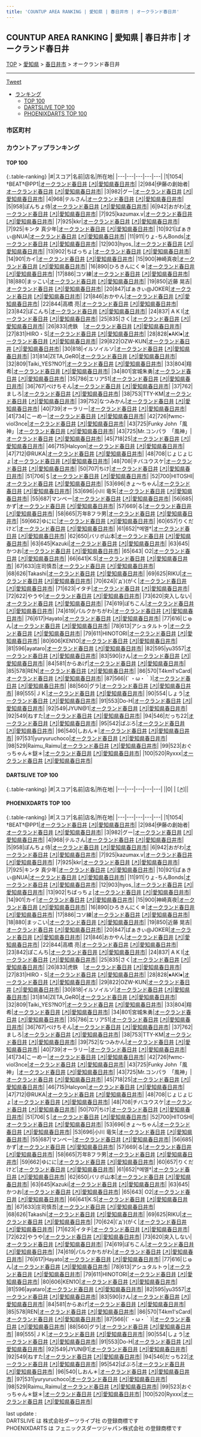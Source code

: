 ```yaml
---
title: 'COUNTUP AREA RANKING | 愛知県 | 春日井市 | オークランド春日井'
---
```

## COUNTUP AREA RANKING | 愛知県 | 春日井市 | オークランド春日井

[TOP](/darts/rank/) > [愛知県](/darts/rank/愛知県/) > [春日井市](/darts/rank/愛知県/春日井市/) > オークランド春日井

___

<a href="https://twitter.com/share?ref_src=twsrc%5Etfw" data-text="COUNTUP AREA RANKING | 愛知県春日井市オークランド春日井" class="twitter-share-button" data-hashtags="DARTSLIVE,PHOENIXDARTS,darts,ダーツ" data-show-count="false">Tweet</a>

* [ランキング](#カウントアップランキング)
    * [TOP 100](#top-100)
    * [DARTSLIVE TOP 100](#dartslive-top-100)
    * [PHOENIXDARTS TOP 100](#phoenixdarts-top-100)

### 市区町村

<ul>

</ul>

### カウントアップランキング

#### TOP 100



{:.table-ranking}
|#|スコア|名前|店名|所在地|
|---|---|---|---|---|
|1|1054|<span class="rank-name-pd">†BEAT†@PP1</span>|<a href="/darts/rank/shops/10073.html">オークランド春日井</a> <a href="https://vs.phoenixdarts.com/jp/shop/shopDetailInfo/s_10073?s_seq=10073">[↗]</a>|<a href="/darts/rank/愛知県/春日井市">愛知県春日井市</a>|
|2|984|<span class="rank-name-pd">伊藤の創始者</span>|<a href="/darts/rank/shops/10073.html">オークランド春日井</a> <a href="https://vs.phoenixdarts.com/jp/shop/shopDetailInfo/s_10073?s_seq=10073">[↗]</a>|<a href="/darts/rank/愛知県/春日井市">愛知県春日井市</a>|
|3|982|<span class="rank-name-pd">グー</span>|<a href="/darts/rank/shops/10073.html">オークランド春日井</a> <a href="https://vs.phoenixdarts.com/jp/shop/shopDetailInfo/s_10073?s_seq=10073">[↗]</a>|<a href="/darts/rank/愛知県/春日井市">愛知県春日井市</a>|
|4|968|<span class="rank-name-pd">テルさん</span>|<a href="/darts/rank/shops/10073.html">オークランド春日井</a> <a href="https://vs.phoenixdarts.com/jp/shop/shopDetailInfo/s_10073?s_seq=10073">[↗]</a>|<a href="/darts/rank/愛知県/春日井市">愛知県春日井市</a>|
|5|958|<span class="rank-name-pd">ぽんちょ侍</span>|<a href="/darts/rank/shops/10073.html">オークランド春日井</a> <a href="https://vs.phoenixdarts.com/jp/shop/shopDetailInfo/s_10073?s_seq=10073">[↗]</a>|<a href="/darts/rank/愛知県/春日井市">愛知県春日井市</a>|
|6|942|<span class="rank-name-pd">おがわ</span>|<a href="/darts/rank/shops/10073.html">オークランド春日井</a> <a href="https://vs.phoenixdarts.com/jp/shop/shopDetailInfo/s_10073?s_seq=10073">[↗]</a>|<a href="/darts/rank/愛知県/春日井市">愛知県春日井市</a>|
|7|925|<span class="rank-name-pd">kazumax.v</span>|<a href="/darts/rank/shops/10073.html">オークランド春日井</a> <a href="https://vs.phoenixdarts.com/jp/shop/shopDetailInfo/s_10073?s_seq=10073">[↗]</a>|<a href="/darts/rank/愛知県/春日井市">愛知県春日井市</a>|
|7|925|<span class="rank-name-pd">kkr</span>|<a href="/darts/rank/shops/10073.html">オークランド春日井</a> <a href="https://vs.phoenixdarts.com/jp/shop/shopDetailInfo/s_10073?s_seq=10073">[↗]</a>|<a href="/darts/rank/愛知県/春日井市">愛知県春日井市</a>|
|7|925|<span class="rank-name-pd">キンタ 真少年</span>|<a href="/darts/rank/shops/10073.html">オークランド春日井</a> <a href="https://vs.phoenixdarts.com/jp/shop/shopDetailInfo/s_10073?s_seq=10073">[↗]</a>|<a href="/darts/rank/愛知県/春日井市">愛知県春日井市</a>|
|10|921|<span class="rank-name-pd">ばぁきぃ@NUA</span>|<a href="/darts/rank/shops/10073.html">オークランド春日井</a> <a href="https://vs.phoenixdarts.com/jp/shop/shopDetailInfo/s_10073?s_seq=10073">[↗]</a>|<a href="/darts/rank/愛知県/春日井市">愛知県春日井市</a>|
|11|911|<span class="rank-name-pd">りょ-ちんBonds</span>|<a href="/darts/rank/shops/10073.html">オークランド春日井</a> <a href="https://vs.phoenixdarts.com/jp/shop/shopDetailInfo/s_10073?s_seq=10073">[↗]</a>|<a href="/darts/rank/愛知県/春日井市">愛知県春日井市</a>|
|12|903|<span class="rank-name-pd">hyos_</span>|<a href="/darts/rank/shops/10073.html">オークランド春日井</a> <a href="https://vs.phoenixdarts.com/jp/shop/shopDetailInfo/s_10073?s_seq=10073">[↗]</a>|<a href="/darts/rank/愛知県/春日井市">愛知県春日井市</a>|
|13|902|<span class="rank-name-pd">ちばっちょ</span>|<a href="/darts/rank/shops/10073.html">オークランド春日井</a> <a href="https://vs.phoenixdarts.com/jp/shop/shopDetailInfo/s_10073?s_seq=10073">[↗]</a>|<a href="/darts/rank/愛知県/春日井市">愛知県春日井市</a>|
|14|901|<span class="rank-name-pd">カイ</span>|<a href="/darts/rank/shops/10073.html">オークランド春日井</a> <a href="https://vs.phoenixdarts.com/jp/shop/shopDetailInfo/s_10073?s_seq=10073">[↗]</a>|<a href="/darts/rank/愛知県/春日井市">愛知県春日井市</a>|
|15|900|<span class="rank-name-pd">神崎真夜</span>|<a href="/darts/rank/shops/10073.html">オークランド春日井</a> <a href="https://vs.phoenixdarts.com/jp/shop/shopDetailInfo/s_10073?s_seq=10073">[↗]</a>|<a href="/darts/rank/愛知県/春日井市">愛知県春日井市</a>|
|16|890|<span class="rank-name-pd">ひろきんにく☆</span>|<a href="/darts/rank/shops/10073.html">オークランド春日井</a> <a href="https://vs.phoenixdarts.com/jp/shop/shopDetailInfo/s_10073?s_seq=10073">[↗]</a>|<a href="/darts/rank/愛知県/春日井市">愛知県春日井市</a>|
|17|886|<span class="rank-name-pd">コソ練</span>|<a href="/darts/rank/shops/10073.html">オークランド春日井</a> <a href="https://vs.phoenixdarts.com/jp/shop/shopDetailInfo/s_10073?s_seq=10073">[↗]</a>|<a href="/darts/rank/愛知県/春日井市">愛知県春日井市</a>|
|18|880|<span class="rank-name-pd">まッこい</span>|<a href="/darts/rank/shops/10073.html">オークランド春日井</a> <a href="https://vs.phoenixdarts.com/jp/shop/shopDetailInfo/s_10073?s_seq=10073">[↗]</a>|<a href="/darts/rank/愛知県/春日井市">愛知県春日井市</a>|
|19|850|<span class="rank-name-pd"><span class="pro-icon-pd"></span>近藤 晃吉</span>|<a href="/darts/rank/shops/10073.html">オークランド春日井</a> <a href="https://vs.phoenixdarts.com/jp/shop/shopDetailInfo/s_10073?s_seq=10073">[↗]</a>|<a href="/darts/rank/愛知県/春日井市">愛知県春日井市</a>|
|20|847|<span class="rank-name-pd">ばぁきぃ@JOKER</span>|<a href="/darts/rank/shops/10073.html">オークランド春日井</a> <a href="https://vs.phoenixdarts.com/jp/shop/shopDetailInfo/s_10073?s_seq=10073">[↗]</a>|<a href="/darts/rank/愛知県/春日井市">愛知県春日井市</a>|
|21|846|<span class="rank-name-pd">おかやん</span>|<a href="/darts/rank/shops/10073.html">オークランド春日井</a> <a href="https://vs.phoenixdarts.com/jp/shop/shopDetailInfo/s_10073?s_seq=10073">[↗]</a>|<a href="/darts/rank/愛知県/春日井市">愛知県春日井市</a>|
|22|844|<span class="rank-name-pd"><span class="pro-icon-pd"></span>高橋  亮</span>|<a href="/darts/rank/shops/10073.html">オークランド春日井</a> <a href="https://vs.phoenixdarts.com/jp/shop/shopDetailInfo/s_10073?s_seq=10073">[↗]</a>|<a href="/darts/rank/愛知県/春日井市">愛知県春日井市</a>|
|23|842|<span class="rank-name-pd">ぽこんち</span>|<a href="/darts/rank/shops/10073.html">オークランド春日井</a> <a href="https://vs.phoenixdarts.com/jp/shop/shopDetailInfo/s_10073?s_seq=10073">[↗]</a>|<a href="/darts/rank/愛知県/春日井市">愛知県春日井市</a>|
|24|837|<span class="rank-name-pd">  A  K  I</span>|<a href="/darts/rank/shops/10073.html">オークランド春日井</a> <a href="https://vs.phoenixdarts.com/jp/shop/shopDetailInfo/s_10073?s_seq=10073">[↗]</a>|<a href="/darts/rank/愛知県/春日井市">愛知県春日井市</a>|
|25|835|<span class="rank-name-pd">さく</span>|<a href="/darts/rank/shops/10073.html">オークランド春日井</a> <a href="https://vs.phoenixdarts.com/jp/shop/shopDetailInfo/s_10073?s_seq=10073">[↗]</a>|<a href="/darts/rank/愛知県/春日井市">愛知県春日井市</a>|
|26|833|<span class="rank-name-pd">虎鉄　</span>|<a href="/darts/rank/shops/10073.html">オークランド春日井</a> <a href="https://vs.phoenixdarts.com/jp/shop/shopDetailInfo/s_10073?s_seq=10073">[↗]</a>|<a href="/darts/rank/愛知県/春日井市">愛知県春日井市</a>|
|27|831|<span class="rank-name-pd">HIRO・S</span>|<a href="/darts/rank/shops/10073.html">オークランド春日井</a> <a href="https://vs.phoenixdarts.com/jp/shop/shopDetailInfo/s_10073?s_seq=10073">[↗]</a>|<a href="/darts/rank/愛知県/春日井市">愛知県春日井市</a>|
|28|828|<span class="rank-name-pd">♦︎AKI♦︎</span>|<a href="/darts/rank/shops/10073.html">オークランド春日井</a> <a href="https://vs.phoenixdarts.com/jp/shop/shopDetailInfo/s_10073?s_seq=10073">[↗]</a>|<a href="/darts/rank/愛知県/春日井市">愛知県春日井市</a>|
|29|822|<span class="rank-name-pd">OZW-KUN</span>|<a href="/darts/rank/shops/10073.html">オークランド春日井</a> <a href="https://vs.phoenixdarts.com/jp/shop/shopDetailInfo/s_10073?s_seq=10073">[↗]</a>|<a href="/darts/rank/愛知県/春日井市">愛知県春日井市</a>|
|30|818|<span class="rank-name-pd">イルソイルソ</span>|<a href="/darts/rank/shops/10073.html">オークランド春日井</a> <a href="https://vs.phoenixdarts.com/jp/shop/shopDetailInfo/s_10073?s_seq=10073">[↗]</a>|<a href="/darts/rank/愛知県/春日井市">愛知県春日井市</a>|
|31|814|<span class="rank-name-pd">ZETA_GeR0</span>|<a href="/darts/rank/shops/10073.html">オークランド春日井</a> <a href="https://vs.phoenixdarts.com/jp/shop/shopDetailInfo/s_10073?s_seq=10073">[↗]</a>|<a href="/darts/rank/愛知県/春日井市">愛知県春日井市</a>|
|32|809|<span class="rank-name-pd">Taiki_YES?NO?</span>|<a href="/darts/rank/shops/10073.html">オークランド春日井</a> <a href="https://vs.phoenixdarts.com/jp/shop/shopDetailInfo/s_10073?s_seq=10073">[↗]</a>|<a href="/darts/rank/愛知県/春日井市">愛知県春日井市</a>|
|33|804|<span class="rank-name-pd">翔希</span>|<a href="/darts/rank/shops/10073.html">オークランド春日井</a> <a href="https://vs.phoenixdarts.com/jp/shop/shopDetailInfo/s_10073?s_seq=10073">[↗]</a>|<a href="/darts/rank/愛知県/春日井市">愛知県春日井市</a>|
|34|801|<span class="rank-name-pd">宮城朱勇</span>|<a href="/darts/rank/shops/10073.html">オークランド春日井</a> <a href="https://vs.phoenixdarts.com/jp/shop/shopDetailInfo/s_10073?s_seq=10073">[↗]</a>|<a href="/darts/rank/愛知県/春日井市">愛知県春日井市</a>|
|35|786|<span class="rank-name-pd">エリア51</span>|<a href="/darts/rank/shops/10073.html">オークランド春日井</a> <a href="https://vs.phoenixdarts.com/jp/shop/shopDetailInfo/s_10073?s_seq=10073">[↗]</a>|<a href="/darts/rank/愛知県/春日井市">愛知県春日井市</a>|
|36|767|<span class="rank-name-pd">ぺけちそん</span>|<a href="/darts/rank/shops/10073.html">オークランド春日井</a> <a href="https://vs.phoenixdarts.com/jp/shop/shopDetailInfo/s_10073?s_seq=10073">[↗]</a>|<a href="/darts/rank/愛知県/春日井市">愛知県春日井市</a>|
|37|762|<span class="rank-name-pd">ましろ</span>|<a href="/darts/rank/shops/10073.html">オークランド春日井</a> <a href="https://vs.phoenixdarts.com/jp/shop/shopDetailInfo/s_10073?s_seq=10073">[↗]</a>|<a href="/darts/rank/愛知県/春日井市">愛知県春日井市</a>|
|38|753|<span class="rank-name-pd">TTY-KM</span>|<a href="/darts/rank/shops/10073.html">オークランド春日井</a> <a href="https://vs.phoenixdarts.com/jp/shop/shopDetailInfo/s_10073?s_seq=10073">[↗]</a>|<a href="/darts/rank/愛知県/春日井市">愛知県春日井市</a>|
|39|752|<span class="rank-name-pd">なつみかん</span>|<a href="/darts/rank/shops/10073.html">オークランド春日井</a> <a href="https://vs.phoenixdarts.com/jp/shop/shopDetailInfo/s_10073?s_seq=10073">[↗]</a>|<a href="/darts/rank/愛知県/春日井市">愛知県春日井市</a>|
|40|739|<span class="rank-name-pd">オーラリー</span>|<a href="/darts/rank/shops/10073.html">オークランド春日井</a> <a href="https://vs.phoenixdarts.com/jp/shop/shopDetailInfo/s_10073?s_seq=10073">[↗]</a>|<a href="/darts/rank/愛知県/春日井市">愛知県春日井市</a>|
|41|734|<span class="rank-name-pd">こーめー</span>|<a href="/darts/rank/shops/10073.html">オークランド春日井</a> <a href="https://vs.phoenixdarts.com/jp/shop/shopDetailInfo/s_10073?s_seq=10073">[↗]</a>|<a href="/darts/rank/愛知県/春日井市">愛知県春日井市</a>|
|42|726|<span class="rank-name-pd">fwmc-viol3nce</span>|<a href="/darts/rank/shops/10073.html">オークランド春日井</a> <a href="https://vs.phoenixdarts.com/jp/shop/shopDetailInfo/s_10073?s_seq=10073">[↗]</a>|<a href="/darts/rank/愛知県/春日井市">愛知県春日井市</a>|
|43|725|<span class="rank-name-pd">Funky John「風神」</span>|<a href="/darts/rank/shops/10073.html">オークランド春日井</a> <a href="https://vs.phoenixdarts.com/jp/shop/shopDetailInfo/s_10073?s_seq=10073">[↗]</a>|<a href="/darts/rank/愛知県/春日井市">愛知県春日井市</a>|
|43|725|<span class="rank-name-pd">Mr.コンパラ　「風神」</span>|<a href="/darts/rank/shops/10073.html">オークランド春日井</a> <a href="https://vs.phoenixdarts.com/jp/shop/shopDetailInfo/s_10073?s_seq=10073">[↗]</a>|<a href="/darts/rank/愛知県/春日井市">愛知県春日井市</a>|
|45|718|<span class="rank-name-pd">25</span>|<a href="/darts/rank/shops/10073.html">オークランド春日井</a> <a href="https://vs.phoenixdarts.com/jp/shop/shopDetailInfo/s_10073?s_seq=10073">[↗]</a>|<a href="/darts/rank/愛知県/春日井市">愛知県春日井市</a>|
|46|715|<span class="rank-name-pd">Halcyon</span>|<a href="/darts/rank/shops/10073.html">オークランド春日井</a> <a href="https://vs.phoenixdarts.com/jp/shop/shopDetailInfo/s_10073?s_seq=10073">[↗]</a>|<a href="/darts/rank/愛知県/春日井市">愛知県春日井市</a>|
|47|712|<span class="rank-name-pd">@RUKA</span>|<a href="/darts/rank/shops/10073.html">オークランド春日井</a> <a href="https://vs.phoenixdarts.com/jp/shop/shopDetailInfo/s_10073?s_seq=10073">[↗]</a>|<a href="/darts/rank/愛知県/春日井市">愛知県春日井市</a>|
|48|708|<span class="rank-name-pd">じょじょじょ</span>|<a href="/darts/rank/shops/10073.html">オークランド春日井</a> <a href="https://vs.phoenixdarts.com/jp/shop/shopDetailInfo/s_10073?s_seq=10073">[↗]</a>|<a href="/darts/rank/愛知県/春日井市">愛知県春日井市</a>|
|48|708|<span class="rank-name-pd">チバユウスケ</span>|<a href="/darts/rank/shops/10073.html">オークランド春日井</a> <a href="https://vs.phoenixdarts.com/jp/shop/shopDetailInfo/s_10073?s_seq=10073">[↗]</a>|<a href="/darts/rank/愛知県/春日井市">愛知県春日井市</a>|
|50|707|<span class="rank-name-pd">ちけ</span>|<a href="/darts/rank/shops/10073.html">オークランド春日井</a> <a href="https://vs.phoenixdarts.com/jp/shop/shopDetailInfo/s_10073?s_seq=10073">[↗]</a>|<a href="/darts/rank/愛知県/春日井市">愛知県春日井市</a>|
|51|706|<span class="rank-name-pd">＄</span>|<a href="/darts/rank/shops/10073.html">オークランド春日井</a> <a href="https://vs.phoenixdarts.com/jp/shop/shopDetailInfo/s_10073?s_seq=10073">[↗]</a>|<a href="/darts/rank/愛知県/春日井市">愛知県春日井市</a>|
|52|700|<span class="rank-name-pd">HITOSHI</span>|<a href="/darts/rank/shops/10073.html">オークランド春日井</a> <a href="https://vs.phoenixdarts.com/jp/shop/shopDetailInfo/s_10073?s_seq=10073">[↗]</a>|<a href="/darts/rank/愛知県/春日井市">愛知県春日井市</a>|
|53|696|<span class="rank-name-pd">きょ～ちゃん</span>|<a href="/darts/rank/shops/10073.html">オークランド春日井</a> <a href="https://vs.phoenixdarts.com/jp/shop/shopDetailInfo/s_10073?s_seq=10073">[↗]</a>|<a href="/darts/rank/愛知県/春日井市">愛知県春日井市</a>|
|53|696|<span class="rank-name-pd">小川 竜矢</span>|<a href="/darts/rank/shops/10073.html">オークランド春日井</a> <a href="https://vs.phoenixdarts.com/jp/shop/shopDetailInfo/s_10073?s_seq=10073">[↗]</a>|<a href="/darts/rank/愛知県/春日井市">愛知県春日井市</a>|
|55|687|<span class="rank-name-pd">マンペー</span>|<a href="/darts/rank/shops/10073.html">オークランド春日井</a> <a href="https://vs.phoenixdarts.com/jp/shop/shopDetailInfo/s_10073?s_seq=10073">[↗]</a>|<a href="/darts/rank/愛知県/春日井市">愛知県春日井市</a>|
|56|685|<span class="rank-name-pd">かず</span>|<a href="/darts/rank/shops/10073.html">オークランド春日井</a> <a href="https://vs.phoenixdarts.com/jp/shop/shopDetailInfo/s_10073?s_seq=10073">[↗]</a>|<a href="/darts/rank/愛知県/春日井市">愛知県春日井市</a>|
|57|669|<span class="rank-name-pd">る</span>|<a href="/darts/rank/shops/10073.html">オークランド春日井</a> <a href="https://vs.phoenixdarts.com/jp/shop/shopDetailInfo/s_10073?s_seq=10073">[↗]</a>|<a href="/darts/rank/愛知県/春日井市">愛知県春日井市</a>|
|58|665|<span class="rank-name-pd">万年Bフラ男</span>|<a href="/darts/rank/shops/10073.html">オークランド春日井</a> <a href="https://vs.phoenixdarts.com/jp/shop/shopDetailInfo/s_10073?s_seq=10073">[↗]</a>|<a href="/darts/rank/愛知県/春日井市">愛知県春日井市</a>|
|59|662|<span class="rank-name-pd">ゆにに</span>|<a href="/darts/rank/shops/10073.html">オークランド春日井</a> <a href="https://vs.phoenixdarts.com/jp/shop/shopDetailInfo/s_10073?s_seq=10073">[↗]</a>|<a href="/darts/rank/愛知県/春日井市">愛知県春日井市</a>|
|60|657|<span class="rank-name-pd">りくだけど</span>|<a href="/darts/rank/shops/10073.html">オークランド春日井</a> <a href="https://vs.phoenixdarts.com/jp/shop/shopDetailInfo/s_10073?s_seq=10073">[↗]</a>|<a href="/darts/rank/愛知県/春日井市">愛知県春日井市</a>|
|61|652|<span class="rank-name-pd">†메멜†</span>|<a href="/darts/rank/shops/10073.html">オークランド春日井</a> <a href="https://vs.phoenixdarts.com/jp/shop/shopDetailInfo/s_10073?s_seq=10073">[↗]</a>|<a href="/darts/rank/愛知県/春日井市">愛知県春日井市</a>|
|62|650|<span class="rank-name-pd">バリボ山本</span>|<a href="/darts/rank/shops/10073.html">オークランド春日井</a> <a href="https://vs.phoenixdarts.com/jp/shop/shopDetailInfo/s_10073?s_seq=10073">[↗]</a>|<a href="/darts/rank/愛知県/春日井市">愛知県春日井市</a>|
|63|645|<span class="rank-name-pd">Kazuki</span>|<a href="/darts/rank/shops/10073.html">オークランド春日井</a> <a href="https://vs.phoenixdarts.com/jp/shop/shopDetailInfo/s_10073?s_seq=10073">[↗]</a>|<a href="/darts/rank/愛知県/春日井市">愛知県春日井市</a>|
|63|645|<span class="rank-name-pd">かつお</span>|<a href="/darts/rank/shops/10073.html">オークランド春日井</a> <a href="https://vs.phoenixdarts.com/jp/shop/shopDetailInfo/s_10073?s_seq=10073">[↗]</a>|<a href="/darts/rank/愛知県/春日井市">愛知県春日井市</a>|
|65|643|<span class="rank-name-pd"> O2</span>|<a href="/darts/rank/shops/10073.html">オークランド春日井</a> <a href="https://vs.phoenixdarts.com/jp/shop/shopDetailInfo/s_10073?s_seq=10073">[↗]</a>|<a href="/darts/rank/愛知県/春日井市">愛知県春日井市</a>|
|66|641|<span class="rank-name-pd">K.S</span>|<a href="/darts/rank/shops/10073.html">オークランド春日井</a> <a href="https://vs.phoenixdarts.com/jp/shop/shopDetailInfo/s_10073?s_seq=10073">[↗]</a>|<a href="/darts/rank/愛知県/春日井市">愛知県春日井市</a>|
|67|633|<span class="rank-name-pd">庄司慎吾</span>|<a href="/darts/rank/shops/10073.html">オークランド春日井</a> <a href="https://vs.phoenixdarts.com/jp/shop/shopDetailInfo/s_10073?s_seq=10073">[↗]</a>|<a href="/darts/rank/愛知県/春日井市">愛知県春日井市</a>|
|68|626|<span class="rank-name-pd">Takashi</span>|<a href="/darts/rank/shops/10073.html">オークランド春日井</a> <a href="https://vs.phoenixdarts.com/jp/shop/shopDetailInfo/s_10073?s_seq=10073">[↗]</a>|<a href="/darts/rank/愛知県/春日井市">愛知県春日井市</a>|
|69|625|<span class="rank-name-pd">RIKU</span>|<a href="/darts/rank/shops/10073.html">オークランド春日井</a> <a href="https://vs.phoenixdarts.com/jp/shop/shopDetailInfo/s_10073?s_seq=10073">[↗]</a>|<a href="/darts/rank/愛知県/春日井市">愛知県春日井市</a>|
|70|624|<span class="rank-name-pd">(´д`)(がく</span>|<a href="/darts/rank/shops/10073.html">オークランド春日井</a> <a href="https://vs.phoenixdarts.com/jp/shop/shopDetailInfo/s_10073?s_seq=10073">[↗]</a>|<a href="/darts/rank/愛知県/春日井市">愛知県春日井市</a>|
|71|623|<span class="rank-name-pd">イタチ</span>|<a href="/darts/rank/shops/10073.html">オークランド春日井</a> <a href="https://vs.phoenixdarts.com/jp/shop/shopDetailInfo/s_10073?s_seq=10073">[↗]</a>|<a href="/darts/rank/愛知県/春日井市">愛知県春日井市</a>|
|72|622|<span class="rank-name-pd">やうや</span>|<a href="/darts/rank/shops/10073.html">オークランド春日井</a> <a href="https://vs.phoenixdarts.com/jp/shop/shopDetailInfo/s_10073?s_seq=10073">[↗]</a>|<a href="/darts/rank/愛知県/春日井市">愛知県春日井市</a>|
|73|620|<span class="rank-name-pd">突入しない</span>|<a href="/darts/rank/shops/10073.html">オークランド春日井</a> <a href="https://vs.phoenixdarts.com/jp/shop/shopDetailInfo/s_10073?s_seq=10073">[↗]</a>|<a href="/darts/rank/愛知県/春日井市">愛知県春日井市</a>|
|74|619|<span class="rank-name-pd">ぽちこん</span>|<a href="/darts/rank/shops/10073.html">オークランド春日井</a> <a href="https://vs.phoenixdarts.com/jp/shop/shopDetailInfo/s_10073?s_seq=10073">[↗]</a>|<a href="/darts/rank/愛知県/春日井市">愛知県春日井市</a>|
|74|619|<span class="rank-name-pd">パルクかちがわ</span>|<a href="/darts/rank/shops/10073.html">オークランド春日井</a> <a href="https://vs.phoenixdarts.com/jp/shop/shopDetailInfo/s_10073?s_seq=10073">[↗]</a>|<a href="/darts/rank/愛知県/春日井市">愛知県春日井市</a>|
|76|617|<span class="rank-name-pd">Hayato</span>|<a href="/darts/rank/shops/10073.html">オークランド春日井</a> <a href="https://vs.phoenixdarts.com/jp/shop/shopDetailInfo/s_10073?s_seq=10073">[↗]</a>|<a href="/darts/rank/愛知県/春日井市">愛知県春日井市</a>|
|77|616|<span class="rank-name-pd">じゅん</span>|<a href="/darts/rank/shops/10073.html">オークランド春日井</a> <a href="https://vs.phoenixdarts.com/jp/shop/shopDetailInfo/s_10073?s_seq=10073">[↗]</a>|<a href="/darts/rank/愛知県/春日井市">愛知県春日井市</a>|
|78|613|<span class="rank-name-pd">アシュタルトゥ</span>|<a href="/darts/rank/shops/10073.html">オークランド春日井</a> <a href="https://vs.phoenixdarts.com/jp/shop/shopDetailInfo/s_10073?s_seq=10073">[↗]</a>|<a href="/darts/rank/愛知県/春日井市">愛知県春日井市</a>|
|79|611|<span class="rank-name-pd">HINOTORI</span>|<a href="/darts/rank/shops/10073.html">オークランド春日井</a> <a href="https://vs.phoenixdarts.com/jp/shop/shopDetailInfo/s_10073?s_seq=10073">[↗]</a>|<a href="/darts/rank/愛知県/春日井市">愛知県春日井市</a>|
|80|606|<span class="rank-name-pd">KEN1O</span>|<a href="/darts/rank/shops/10073.html">オークランド春日井</a> <a href="https://vs.phoenixdarts.com/jp/shop/shopDetailInfo/s_10073?s_seq=10073">[↗]</a>|<a href="/darts/rank/愛知県/春日井市">愛知県春日井市</a>|
|81|596|<span class="rank-name-pd">ayataro</span>|<a href="/darts/rank/shops/10073.html">オークランド春日井</a> <a href="https://vs.phoenixdarts.com/jp/shop/shopDetailInfo/s_10073?s_seq=10073">[↗]</a>|<a href="/darts/rank/愛知県/春日井市">愛知県春日井市</a>|
|82|595|<span class="rank-name-pd">yu3557</span>|<a href="/darts/rank/shops/10073.html">オークランド春日井</a> <a href="https://vs.phoenixdarts.com/jp/shop/shopDetailInfo/s_10073?s_seq=10073">[↗]</a>|<a href="/darts/rank/愛知県/春日井市">愛知県春日井市</a>|
|83|590|<span class="rank-name-pd">けん</span>|<a href="/darts/rank/shops/10073.html">オークランド春日井</a> <a href="https://vs.phoenixdarts.com/jp/shop/shopDetailInfo/s_10073?s_seq=10073">[↗]</a>|<a href="/darts/rank/愛知県/春日井市">愛知県春日井市</a>|
|84|581|<span class="rank-name-pd">からあげ</span>|<a href="/darts/rank/shops/10073.html">オークランド春日井</a> <a href="https://vs.phoenixdarts.com/jp/shop/shopDetailInfo/s_10073?s_seq=10073">[↗]</a>|<a href="/darts/rank/愛知県/春日井市">愛知県春日井市</a>|
|85|578|<span class="rank-name-pd">REN</span>|<a href="/darts/rank/shops/10073.html">オークランド春日井</a> <a href="https://vs.phoenixdarts.com/jp/shop/shopDetailInfo/s_10073?s_seq=10073">[↗]</a>|<a href="/darts/rank/愛知県/春日井市">愛知県春日井市</a>|
|86|570|<span class="rank-name-pd">T4km1&#x27;sCard</span>|<a href="/darts/rank/shops/10073.html">オークランド春日井</a> <a href="https://vs.phoenixdarts.com/jp/shop/shopDetailInfo/s_10073?s_seq=10073">[↗]</a>|<a href="/darts/rank/愛知県/春日井市">愛知県春日井市</a>|
|87|566|<span class="rank-name-pd">(´ ・ω・｀)</span>|<a href="/darts/rank/shops/10073.html">オークランド春日井</a> <a href="https://vs.phoenixdarts.com/jp/shop/shopDetailInfo/s_10073?s_seq=10073">[↗]</a>|<a href="/darts/rank/愛知県/春日井市">愛知県春日井市</a>|
|88|560|<span class="rank-name-pd">グラ</span>|<a href="/darts/rank/shops/10073.html">オークランド春日井</a> <a href="https://vs.phoenixdarts.com/jp/shop/shopDetailInfo/s_10073?s_seq=10073">[↗]</a>|<a href="/darts/rank/愛知県/春日井市">愛知県春日井市</a>|
|89|555|<span class="rank-name-pd">ＪＫ</span>|<a href="/darts/rank/shops/10073.html">オークランド春日井</a> <a href="https://vs.phoenixdarts.com/jp/shop/shopDetailInfo/s_10073?s_seq=10073">[↗]</a>|<a href="/darts/rank/愛知県/春日井市">愛知県春日井市</a>|
|90|554|<span class="rank-name-pd">しょう</span>|<a href="/darts/rank/shops/10073.html">オークランド春日井</a> <a href="https://vs.phoenixdarts.com/jp/shop/shopDetailInfo/s_10073?s_seq=10073">[↗]</a>|<a href="/darts/rank/愛知県/春日井市">愛知県春日井市</a>|
|91|553|<span class="rank-name-pd">Do-H</span>|<a href="/darts/rank/shops/10073.html">オークランド春日井</a> <a href="https://vs.phoenixdarts.com/jp/shop/shopDetailInfo/s_10073?s_seq=10073">[↗]</a>|<a href="/darts/rank/愛知県/春日井市">愛知県春日井市</a>|
|92|549|<span class="rank-name-pd">JYUN@1</span>|<a href="/darts/rank/shops/10073.html">オークランド春日井</a> <a href="https://vs.phoenixdarts.com/jp/shop/shopDetailInfo/s_10073?s_seq=10073">[↗]</a>|<a href="/darts/rank/愛知県/春日井市">愛知県春日井市</a>|
|92|549|<span class="rank-name-pd">ねすた</span>|<a href="/darts/rank/shops/10073.html">オークランド春日井</a> <a href="https://vs.phoenixdarts.com/jp/shop/shopDetailInfo/s_10073?s_seq=10073">[↗]</a>|<a href="/darts/rank/愛知県/春日井市">愛知県春日井市</a>|
|94|546|<span class="rank-name-pd">だっち22</span>|<a href="/darts/rank/shops/10073.html">オークランド春日井</a> <a href="https://vs.phoenixdarts.com/jp/shop/shopDetailInfo/s_10073?s_seq=10073">[↗]</a>|<a href="/darts/rank/愛知県/春日井市">愛知県春日井市</a>|
|95|542|<span class="rank-name-pd">ぱぶろ</span>|<a href="/darts/rank/shops/10073.html">オークランド春日井</a> <a href="https://vs.phoenixdarts.com/jp/shop/shopDetailInfo/s_10073?s_seq=10073">[↗]</a>|<a href="/darts/rank/愛知県/春日井市">愛知県春日井市</a>|
|96|540|<span class="rank-name-pd">しおん＊</span>|<a href="/darts/rank/shops/10073.html">オークランド春日井</a> <a href="https://vs.phoenixdarts.com/jp/shop/shopDetailInfo/s_10073?s_seq=10073">[↗]</a>|<a href="/darts/rank/愛知県/春日井市">愛知県春日井市</a>|
|97|531|<span class="rank-name-pd">yuryuruchoco</span>|<a href="/darts/rank/shops/10073.html">オークランド春日井</a> <a href="https://vs.phoenixdarts.com/jp/shop/shopDetailInfo/s_10073?s_seq=10073">[↗]</a>|<a href="/darts/rank/愛知県/春日井市">愛知県春日井市</a>|
|98|529|<span class="rank-name-pd">Raimu_Raimu</span>|<a href="/darts/rank/shops/10073.html">オークランド春日井</a> <a href="https://vs.phoenixdarts.com/jp/shop/shopDetailInfo/s_10073?s_seq=10073">[↗]</a>|<a href="/darts/rank/愛知県/春日井市">愛知県春日井市</a>|
|99|523|<span class="rank-name-pd">おぐっちゃん＊鎹＊</span>|<a href="/darts/rank/shops/10073.html">オークランド春日井</a> <a href="https://vs.phoenixdarts.com/jp/shop/shopDetailInfo/s_10073?s_seq=10073">[↗]</a>|<a href="/darts/rank/愛知県/春日井市">愛知県春日井市</a>|
|100|520|<span class="rank-name-pd">Ryxxx</span>|<a href="/darts/rank/shops/10073.html">オークランド春日井</a> <a href="https://vs.phoenixdarts.com/jp/shop/shopDetailInfo/s_10073?s_seq=10073">[↗]</a>|<a href="/darts/rank/愛知県/春日井市">愛知県春日井市</a>|


#### DARTSLIVE TOP 100



{:.table-ranking}
|#|スコア|名前|店名|所在地|
|---|---|---|---|---|
||0|<span class="rank-name-dl"> </span>|<a href="/darts/rank/shops/.html"></a> <a href="">[↗]</a>|<a href="/darts/rank//"></a>|


#### PHOENIXDARTS TOP 100



{:.table-ranking}
|#|スコア|名前|店名|所在地|
|---|---|---|---|---|
|1|1054|<span class="rank-name-pd">†BEAT†@PP1</span>|<a href="/darts/rank/shops/10073.html">オークランド春日井</a> <a href="https://vs.phoenixdarts.com/jp/shop/shopDetailInfo/s_10073?s_seq=10073">[↗]</a>|<a href="/darts/rank/愛知県/春日井市">愛知県春日井市</a>|
|2|984|<span class="rank-name-pd">伊藤の創始者</span>|<a href="/darts/rank/shops/10073.html">オークランド春日井</a> <a href="https://vs.phoenixdarts.com/jp/shop/shopDetailInfo/s_10073?s_seq=10073">[↗]</a>|<a href="/darts/rank/愛知県/春日井市">愛知県春日井市</a>|
|3|982|<span class="rank-name-pd">グー</span>|<a href="/darts/rank/shops/10073.html">オークランド春日井</a> <a href="https://vs.phoenixdarts.com/jp/shop/shopDetailInfo/s_10073?s_seq=10073">[↗]</a>|<a href="/darts/rank/愛知県/春日井市">愛知県春日井市</a>|
|4|968|<span class="rank-name-pd">テルさん</span>|<a href="/darts/rank/shops/10073.html">オークランド春日井</a> <a href="https://vs.phoenixdarts.com/jp/shop/shopDetailInfo/s_10073?s_seq=10073">[↗]</a>|<a href="/darts/rank/愛知県/春日井市">愛知県春日井市</a>|
|5|958|<span class="rank-name-pd">ぽんちょ侍</span>|<a href="/darts/rank/shops/10073.html">オークランド春日井</a> <a href="https://vs.phoenixdarts.com/jp/shop/shopDetailInfo/s_10073?s_seq=10073">[↗]</a>|<a href="/darts/rank/愛知県/春日井市">愛知県春日井市</a>|
|6|942|<span class="rank-name-pd">おがわ</span>|<a href="/darts/rank/shops/10073.html">オークランド春日井</a> <a href="https://vs.phoenixdarts.com/jp/shop/shopDetailInfo/s_10073?s_seq=10073">[↗]</a>|<a href="/darts/rank/愛知県/春日井市">愛知県春日井市</a>|
|7|925|<span class="rank-name-pd">kazumax.v</span>|<a href="/darts/rank/shops/10073.html">オークランド春日井</a> <a href="https://vs.phoenixdarts.com/jp/shop/shopDetailInfo/s_10073?s_seq=10073">[↗]</a>|<a href="/darts/rank/愛知県/春日井市">愛知県春日井市</a>|
|7|925|<span class="rank-name-pd">kkr</span>|<a href="/darts/rank/shops/10073.html">オークランド春日井</a> <a href="https://vs.phoenixdarts.com/jp/shop/shopDetailInfo/s_10073?s_seq=10073">[↗]</a>|<a href="/darts/rank/愛知県/春日井市">愛知県春日井市</a>|
|7|925|<span class="rank-name-pd">キンタ 真少年</span>|<a href="/darts/rank/shops/10073.html">オークランド春日井</a> <a href="https://vs.phoenixdarts.com/jp/shop/shopDetailInfo/s_10073?s_seq=10073">[↗]</a>|<a href="/darts/rank/愛知県/春日井市">愛知県春日井市</a>|
|10|921|<span class="rank-name-pd">ばぁきぃ@NUA</span>|<a href="/darts/rank/shops/10073.html">オークランド春日井</a> <a href="https://vs.phoenixdarts.com/jp/shop/shopDetailInfo/s_10073?s_seq=10073">[↗]</a>|<a href="/darts/rank/愛知県/春日井市">愛知県春日井市</a>|
|11|911|<span class="rank-name-pd">りょ-ちんBonds</span>|<a href="/darts/rank/shops/10073.html">オークランド春日井</a> <a href="https://vs.phoenixdarts.com/jp/shop/shopDetailInfo/s_10073?s_seq=10073">[↗]</a>|<a href="/darts/rank/愛知県/春日井市">愛知県春日井市</a>|
|12|903|<span class="rank-name-pd">hyos_</span>|<a href="/darts/rank/shops/10073.html">オークランド春日井</a> <a href="https://vs.phoenixdarts.com/jp/shop/shopDetailInfo/s_10073?s_seq=10073">[↗]</a>|<a href="/darts/rank/愛知県/春日井市">愛知県春日井市</a>|
|13|902|<span class="rank-name-pd">ちばっちょ</span>|<a href="/darts/rank/shops/10073.html">オークランド春日井</a> <a href="https://vs.phoenixdarts.com/jp/shop/shopDetailInfo/s_10073?s_seq=10073">[↗]</a>|<a href="/darts/rank/愛知県/春日井市">愛知県春日井市</a>|
|14|901|<span class="rank-name-pd">カイ</span>|<a href="/darts/rank/shops/10073.html">オークランド春日井</a> <a href="https://vs.phoenixdarts.com/jp/shop/shopDetailInfo/s_10073?s_seq=10073">[↗]</a>|<a href="/darts/rank/愛知県/春日井市">愛知県春日井市</a>|
|15|900|<span class="rank-name-pd">神崎真夜</span>|<a href="/darts/rank/shops/10073.html">オークランド春日井</a> <a href="https://vs.phoenixdarts.com/jp/shop/shopDetailInfo/s_10073?s_seq=10073">[↗]</a>|<a href="/darts/rank/愛知県/春日井市">愛知県春日井市</a>|
|16|890|<span class="rank-name-pd">ひろきんにく☆</span>|<a href="/darts/rank/shops/10073.html">オークランド春日井</a> <a href="https://vs.phoenixdarts.com/jp/shop/shopDetailInfo/s_10073?s_seq=10073">[↗]</a>|<a href="/darts/rank/愛知県/春日井市">愛知県春日井市</a>|
|17|886|<span class="rank-name-pd">コソ練</span>|<a href="/darts/rank/shops/10073.html">オークランド春日井</a> <a href="https://vs.phoenixdarts.com/jp/shop/shopDetailInfo/s_10073?s_seq=10073">[↗]</a>|<a href="/darts/rank/愛知県/春日井市">愛知県春日井市</a>|
|18|880|<span class="rank-name-pd">まッこい</span>|<a href="/darts/rank/shops/10073.html">オークランド春日井</a> <a href="https://vs.phoenixdarts.com/jp/shop/shopDetailInfo/s_10073?s_seq=10073">[↗]</a>|<a href="/darts/rank/愛知県/春日井市">愛知県春日井市</a>|
|19|850|<span class="rank-name-pd"><span class="pro-icon-pd"></span>近藤 晃吉</span>|<a href="/darts/rank/shops/10073.html">オークランド春日井</a> <a href="https://vs.phoenixdarts.com/jp/shop/shopDetailInfo/s_10073?s_seq=10073">[↗]</a>|<a href="/darts/rank/愛知県/春日井市">愛知県春日井市</a>|
|20|847|<span class="rank-name-pd">ばぁきぃ@JOKER</span>|<a href="/darts/rank/shops/10073.html">オークランド春日井</a> <a href="https://vs.phoenixdarts.com/jp/shop/shopDetailInfo/s_10073?s_seq=10073">[↗]</a>|<a href="/darts/rank/愛知県/春日井市">愛知県春日井市</a>|
|21|846|<span class="rank-name-pd">おかやん</span>|<a href="/darts/rank/shops/10073.html">オークランド春日井</a> <a href="https://vs.phoenixdarts.com/jp/shop/shopDetailInfo/s_10073?s_seq=10073">[↗]</a>|<a href="/darts/rank/愛知県/春日井市">愛知県春日井市</a>|
|22|844|<span class="rank-name-pd"><span class="pro-icon-pd"></span>高橋  亮</span>|<a href="/darts/rank/shops/10073.html">オークランド春日井</a> <a href="https://vs.phoenixdarts.com/jp/shop/shopDetailInfo/s_10073?s_seq=10073">[↗]</a>|<a href="/darts/rank/愛知県/春日井市">愛知県春日井市</a>|
|23|842|<span class="rank-name-pd">ぽこんち</span>|<a href="/darts/rank/shops/10073.html">オークランド春日井</a> <a href="https://vs.phoenixdarts.com/jp/shop/shopDetailInfo/s_10073?s_seq=10073">[↗]</a>|<a href="/darts/rank/愛知県/春日井市">愛知県春日井市</a>|
|24|837|<span class="rank-name-pd">  A  K  I</span>|<a href="/darts/rank/shops/10073.html">オークランド春日井</a> <a href="https://vs.phoenixdarts.com/jp/shop/shopDetailInfo/s_10073?s_seq=10073">[↗]</a>|<a href="/darts/rank/愛知県/春日井市">愛知県春日井市</a>|
|25|835|<span class="rank-name-pd">さく</span>|<a href="/darts/rank/shops/10073.html">オークランド春日井</a> <a href="https://vs.phoenixdarts.com/jp/shop/shopDetailInfo/s_10073?s_seq=10073">[↗]</a>|<a href="/darts/rank/愛知県/春日井市">愛知県春日井市</a>|
|26|833|<span class="rank-name-pd">虎鉄　</span>|<a href="/darts/rank/shops/10073.html">オークランド春日井</a> <a href="https://vs.phoenixdarts.com/jp/shop/shopDetailInfo/s_10073?s_seq=10073">[↗]</a>|<a href="/darts/rank/愛知県/春日井市">愛知県春日井市</a>|
|27|831|<span class="rank-name-pd">HIRO・S</span>|<a href="/darts/rank/shops/10073.html">オークランド春日井</a> <a href="https://vs.phoenixdarts.com/jp/shop/shopDetailInfo/s_10073?s_seq=10073">[↗]</a>|<a href="/darts/rank/愛知県/春日井市">愛知県春日井市</a>|
|28|828|<span class="rank-name-pd">♦︎AKI♦︎</span>|<a href="/darts/rank/shops/10073.html">オークランド春日井</a> <a href="https://vs.phoenixdarts.com/jp/shop/shopDetailInfo/s_10073?s_seq=10073">[↗]</a>|<a href="/darts/rank/愛知県/春日井市">愛知県春日井市</a>|
|29|822|<span class="rank-name-pd">OZW-KUN</span>|<a href="/darts/rank/shops/10073.html">オークランド春日井</a> <a href="https://vs.phoenixdarts.com/jp/shop/shopDetailInfo/s_10073?s_seq=10073">[↗]</a>|<a href="/darts/rank/愛知県/春日井市">愛知県春日井市</a>|
|30|818|<span class="rank-name-pd">イルソイルソ</span>|<a href="/darts/rank/shops/10073.html">オークランド春日井</a> <a href="https://vs.phoenixdarts.com/jp/shop/shopDetailInfo/s_10073?s_seq=10073">[↗]</a>|<a href="/darts/rank/愛知県/春日井市">愛知県春日井市</a>|
|31|814|<span class="rank-name-pd">ZETA_GeR0</span>|<a href="/darts/rank/shops/10073.html">オークランド春日井</a> <a href="https://vs.phoenixdarts.com/jp/shop/shopDetailInfo/s_10073?s_seq=10073">[↗]</a>|<a href="/darts/rank/愛知県/春日井市">愛知県春日井市</a>|
|32|809|<span class="rank-name-pd">Taiki_YES?NO?</span>|<a href="/darts/rank/shops/10073.html">オークランド春日井</a> <a href="https://vs.phoenixdarts.com/jp/shop/shopDetailInfo/s_10073?s_seq=10073">[↗]</a>|<a href="/darts/rank/愛知県/春日井市">愛知県春日井市</a>|
|33|804|<span class="rank-name-pd">翔希</span>|<a href="/darts/rank/shops/10073.html">オークランド春日井</a> <a href="https://vs.phoenixdarts.com/jp/shop/shopDetailInfo/s_10073?s_seq=10073">[↗]</a>|<a href="/darts/rank/愛知県/春日井市">愛知県春日井市</a>|
|34|801|<span class="rank-name-pd">宮城朱勇</span>|<a href="/darts/rank/shops/10073.html">オークランド春日井</a> <a href="https://vs.phoenixdarts.com/jp/shop/shopDetailInfo/s_10073?s_seq=10073">[↗]</a>|<a href="/darts/rank/愛知県/春日井市">愛知県春日井市</a>|
|35|786|<span class="rank-name-pd">エリア51</span>|<a href="/darts/rank/shops/10073.html">オークランド春日井</a> <a href="https://vs.phoenixdarts.com/jp/shop/shopDetailInfo/s_10073?s_seq=10073">[↗]</a>|<a href="/darts/rank/愛知県/春日井市">愛知県春日井市</a>|
|36|767|<span class="rank-name-pd">ぺけちそん</span>|<a href="/darts/rank/shops/10073.html">オークランド春日井</a> <a href="https://vs.phoenixdarts.com/jp/shop/shopDetailInfo/s_10073?s_seq=10073">[↗]</a>|<a href="/darts/rank/愛知県/春日井市">愛知県春日井市</a>|
|37|762|<span class="rank-name-pd">ましろ</span>|<a href="/darts/rank/shops/10073.html">オークランド春日井</a> <a href="https://vs.phoenixdarts.com/jp/shop/shopDetailInfo/s_10073?s_seq=10073">[↗]</a>|<a href="/darts/rank/愛知県/春日井市">愛知県春日井市</a>|
|38|753|<span class="rank-name-pd">TTY-KM</span>|<a href="/darts/rank/shops/10073.html">オークランド春日井</a> <a href="https://vs.phoenixdarts.com/jp/shop/shopDetailInfo/s_10073?s_seq=10073">[↗]</a>|<a href="/darts/rank/愛知県/春日井市">愛知県春日井市</a>|
|39|752|<span class="rank-name-pd">なつみかん</span>|<a href="/darts/rank/shops/10073.html">オークランド春日井</a> <a href="https://vs.phoenixdarts.com/jp/shop/shopDetailInfo/s_10073?s_seq=10073">[↗]</a>|<a href="/darts/rank/愛知県/春日井市">愛知県春日井市</a>|
|40|739|<span class="rank-name-pd">オーラリー</span>|<a href="/darts/rank/shops/10073.html">オークランド春日井</a> <a href="https://vs.phoenixdarts.com/jp/shop/shopDetailInfo/s_10073?s_seq=10073">[↗]</a>|<a href="/darts/rank/愛知県/春日井市">愛知県春日井市</a>|
|41|734|<span class="rank-name-pd">こーめー</span>|<a href="/darts/rank/shops/10073.html">オークランド春日井</a> <a href="https://vs.phoenixdarts.com/jp/shop/shopDetailInfo/s_10073?s_seq=10073">[↗]</a>|<a href="/darts/rank/愛知県/春日井市">愛知県春日井市</a>|
|42|726|<span class="rank-name-pd">fwmc-viol3nce</span>|<a href="/darts/rank/shops/10073.html">オークランド春日井</a> <a href="https://vs.phoenixdarts.com/jp/shop/shopDetailInfo/s_10073?s_seq=10073">[↗]</a>|<a href="/darts/rank/愛知県/春日井市">愛知県春日井市</a>|
|43|725|<span class="rank-name-pd">Funky John「風神」</span>|<a href="/darts/rank/shops/10073.html">オークランド春日井</a> <a href="https://vs.phoenixdarts.com/jp/shop/shopDetailInfo/s_10073?s_seq=10073">[↗]</a>|<a href="/darts/rank/愛知県/春日井市">愛知県春日井市</a>|
|43|725|<span class="rank-name-pd">Mr.コンパラ　「風神」</span>|<a href="/darts/rank/shops/10073.html">オークランド春日井</a> <a href="https://vs.phoenixdarts.com/jp/shop/shopDetailInfo/s_10073?s_seq=10073">[↗]</a>|<a href="/darts/rank/愛知県/春日井市">愛知県春日井市</a>|
|45|718|<span class="rank-name-pd">25</span>|<a href="/darts/rank/shops/10073.html">オークランド春日井</a> <a href="https://vs.phoenixdarts.com/jp/shop/shopDetailInfo/s_10073?s_seq=10073">[↗]</a>|<a href="/darts/rank/愛知県/春日井市">愛知県春日井市</a>|
|46|715|<span class="rank-name-pd">Halcyon</span>|<a href="/darts/rank/shops/10073.html">オークランド春日井</a> <a href="https://vs.phoenixdarts.com/jp/shop/shopDetailInfo/s_10073?s_seq=10073">[↗]</a>|<a href="/darts/rank/愛知県/春日井市">愛知県春日井市</a>|
|47|712|<span class="rank-name-pd">@RUKA</span>|<a href="/darts/rank/shops/10073.html">オークランド春日井</a> <a href="https://vs.phoenixdarts.com/jp/shop/shopDetailInfo/s_10073?s_seq=10073">[↗]</a>|<a href="/darts/rank/愛知県/春日井市">愛知県春日井市</a>|
|48|708|<span class="rank-name-pd">じょじょじょ</span>|<a href="/darts/rank/shops/10073.html">オークランド春日井</a> <a href="https://vs.phoenixdarts.com/jp/shop/shopDetailInfo/s_10073?s_seq=10073">[↗]</a>|<a href="/darts/rank/愛知県/春日井市">愛知県春日井市</a>|
|48|708|<span class="rank-name-pd">チバユウスケ</span>|<a href="/darts/rank/shops/10073.html">オークランド春日井</a> <a href="https://vs.phoenixdarts.com/jp/shop/shopDetailInfo/s_10073?s_seq=10073">[↗]</a>|<a href="/darts/rank/愛知県/春日井市">愛知県春日井市</a>|
|50|707|<span class="rank-name-pd">ちけ</span>|<a href="/darts/rank/shops/10073.html">オークランド春日井</a> <a href="https://vs.phoenixdarts.com/jp/shop/shopDetailInfo/s_10073?s_seq=10073">[↗]</a>|<a href="/darts/rank/愛知県/春日井市">愛知県春日井市</a>|
|51|706|<span class="rank-name-pd">＄</span>|<a href="/darts/rank/shops/10073.html">オークランド春日井</a> <a href="https://vs.phoenixdarts.com/jp/shop/shopDetailInfo/s_10073?s_seq=10073">[↗]</a>|<a href="/darts/rank/愛知県/春日井市">愛知県春日井市</a>|
|52|700|<span class="rank-name-pd">HITOSHI</span>|<a href="/darts/rank/shops/10073.html">オークランド春日井</a> <a href="https://vs.phoenixdarts.com/jp/shop/shopDetailInfo/s_10073?s_seq=10073">[↗]</a>|<a href="/darts/rank/愛知県/春日井市">愛知県春日井市</a>|
|53|696|<span class="rank-name-pd">きょ～ちゃん</span>|<a href="/darts/rank/shops/10073.html">オークランド春日井</a> <a href="https://vs.phoenixdarts.com/jp/shop/shopDetailInfo/s_10073?s_seq=10073">[↗]</a>|<a href="/darts/rank/愛知県/春日井市">愛知県春日井市</a>|
|53|696|<span class="rank-name-pd">小川 竜矢</span>|<a href="/darts/rank/shops/10073.html">オークランド春日井</a> <a href="https://vs.phoenixdarts.com/jp/shop/shopDetailInfo/s_10073?s_seq=10073">[↗]</a>|<a href="/darts/rank/愛知県/春日井市">愛知県春日井市</a>|
|55|687|<span class="rank-name-pd">マンペー</span>|<a href="/darts/rank/shops/10073.html">オークランド春日井</a> <a href="https://vs.phoenixdarts.com/jp/shop/shopDetailInfo/s_10073?s_seq=10073">[↗]</a>|<a href="/darts/rank/愛知県/春日井市">愛知県春日井市</a>|
|56|685|<span class="rank-name-pd">かず</span>|<a href="/darts/rank/shops/10073.html">オークランド春日井</a> <a href="https://vs.phoenixdarts.com/jp/shop/shopDetailInfo/s_10073?s_seq=10073">[↗]</a>|<a href="/darts/rank/愛知県/春日井市">愛知県春日井市</a>|
|57|669|<span class="rank-name-pd">る</span>|<a href="/darts/rank/shops/10073.html">オークランド春日井</a> <a href="https://vs.phoenixdarts.com/jp/shop/shopDetailInfo/s_10073?s_seq=10073">[↗]</a>|<a href="/darts/rank/愛知県/春日井市">愛知県春日井市</a>|
|58|665|<span class="rank-name-pd">万年Bフラ男</span>|<a href="/darts/rank/shops/10073.html">オークランド春日井</a> <a href="https://vs.phoenixdarts.com/jp/shop/shopDetailInfo/s_10073?s_seq=10073">[↗]</a>|<a href="/darts/rank/愛知県/春日井市">愛知県春日井市</a>|
|59|662|<span class="rank-name-pd">ゆにに</span>|<a href="/darts/rank/shops/10073.html">オークランド春日井</a> <a href="https://vs.phoenixdarts.com/jp/shop/shopDetailInfo/s_10073?s_seq=10073">[↗]</a>|<a href="/darts/rank/愛知県/春日井市">愛知県春日井市</a>|
|60|657|<span class="rank-name-pd">りくだけど</span>|<a href="/darts/rank/shops/10073.html">オークランド春日井</a> <a href="https://vs.phoenixdarts.com/jp/shop/shopDetailInfo/s_10073?s_seq=10073">[↗]</a>|<a href="/darts/rank/愛知県/春日井市">愛知県春日井市</a>|
|61|652|<span class="rank-name-pd">†메멜†</span>|<a href="/darts/rank/shops/10073.html">オークランド春日井</a> <a href="https://vs.phoenixdarts.com/jp/shop/shopDetailInfo/s_10073?s_seq=10073">[↗]</a>|<a href="/darts/rank/愛知県/春日井市">愛知県春日井市</a>|
|62|650|<span class="rank-name-pd">バリボ山本</span>|<a href="/darts/rank/shops/10073.html">オークランド春日井</a> <a href="https://vs.phoenixdarts.com/jp/shop/shopDetailInfo/s_10073?s_seq=10073">[↗]</a>|<a href="/darts/rank/愛知県/春日井市">愛知県春日井市</a>|
|63|645|<span class="rank-name-pd">Kazuki</span>|<a href="/darts/rank/shops/10073.html">オークランド春日井</a> <a href="https://vs.phoenixdarts.com/jp/shop/shopDetailInfo/s_10073?s_seq=10073">[↗]</a>|<a href="/darts/rank/愛知県/春日井市">愛知県春日井市</a>|
|63|645|<span class="rank-name-pd">かつお</span>|<a href="/darts/rank/shops/10073.html">オークランド春日井</a> <a href="https://vs.phoenixdarts.com/jp/shop/shopDetailInfo/s_10073?s_seq=10073">[↗]</a>|<a href="/darts/rank/愛知県/春日井市">愛知県春日井市</a>|
|65|643|<span class="rank-name-pd"> O2</span>|<a href="/darts/rank/shops/10073.html">オークランド春日井</a> <a href="https://vs.phoenixdarts.com/jp/shop/shopDetailInfo/s_10073?s_seq=10073">[↗]</a>|<a href="/darts/rank/愛知県/春日井市">愛知県春日井市</a>|
|66|641|<span class="rank-name-pd">K.S</span>|<a href="/darts/rank/shops/10073.html">オークランド春日井</a> <a href="https://vs.phoenixdarts.com/jp/shop/shopDetailInfo/s_10073?s_seq=10073">[↗]</a>|<a href="/darts/rank/愛知県/春日井市">愛知県春日井市</a>|
|67|633|<span class="rank-name-pd">庄司慎吾</span>|<a href="/darts/rank/shops/10073.html">オークランド春日井</a> <a href="https://vs.phoenixdarts.com/jp/shop/shopDetailInfo/s_10073?s_seq=10073">[↗]</a>|<a href="/darts/rank/愛知県/春日井市">愛知県春日井市</a>|
|68|626|<span class="rank-name-pd">Takashi</span>|<a href="/darts/rank/shops/10073.html">オークランド春日井</a> <a href="https://vs.phoenixdarts.com/jp/shop/shopDetailInfo/s_10073?s_seq=10073">[↗]</a>|<a href="/darts/rank/愛知県/春日井市">愛知県春日井市</a>|
|69|625|<span class="rank-name-pd">RIKU</span>|<a href="/darts/rank/shops/10073.html">オークランド春日井</a> <a href="https://vs.phoenixdarts.com/jp/shop/shopDetailInfo/s_10073?s_seq=10073">[↗]</a>|<a href="/darts/rank/愛知県/春日井市">愛知県春日井市</a>|
|70|624|<span class="rank-name-pd">(´д`)(がく</span>|<a href="/darts/rank/shops/10073.html">オークランド春日井</a> <a href="https://vs.phoenixdarts.com/jp/shop/shopDetailInfo/s_10073?s_seq=10073">[↗]</a>|<a href="/darts/rank/愛知県/春日井市">愛知県春日井市</a>|
|71|623|<span class="rank-name-pd">イタチ</span>|<a href="/darts/rank/shops/10073.html">オークランド春日井</a> <a href="https://vs.phoenixdarts.com/jp/shop/shopDetailInfo/s_10073?s_seq=10073">[↗]</a>|<a href="/darts/rank/愛知県/春日井市">愛知県春日井市</a>|
|72|622|<span class="rank-name-pd">やうや</span>|<a href="/darts/rank/shops/10073.html">オークランド春日井</a> <a href="https://vs.phoenixdarts.com/jp/shop/shopDetailInfo/s_10073?s_seq=10073">[↗]</a>|<a href="/darts/rank/愛知県/春日井市">愛知県春日井市</a>|
|73|620|<span class="rank-name-pd">突入しない</span>|<a href="/darts/rank/shops/10073.html">オークランド春日井</a> <a href="https://vs.phoenixdarts.com/jp/shop/shopDetailInfo/s_10073?s_seq=10073">[↗]</a>|<a href="/darts/rank/愛知県/春日井市">愛知県春日井市</a>|
|74|619|<span class="rank-name-pd">ぽちこん</span>|<a href="/darts/rank/shops/10073.html">オークランド春日井</a> <a href="https://vs.phoenixdarts.com/jp/shop/shopDetailInfo/s_10073?s_seq=10073">[↗]</a>|<a href="/darts/rank/愛知県/春日井市">愛知県春日井市</a>|
|74|619|<span class="rank-name-pd">パルクかちがわ</span>|<a href="/darts/rank/shops/10073.html">オークランド春日井</a> <a href="https://vs.phoenixdarts.com/jp/shop/shopDetailInfo/s_10073?s_seq=10073">[↗]</a>|<a href="/darts/rank/愛知県/春日井市">愛知県春日井市</a>|
|76|617|<span class="rank-name-pd">Hayato</span>|<a href="/darts/rank/shops/10073.html">オークランド春日井</a> <a href="https://vs.phoenixdarts.com/jp/shop/shopDetailInfo/s_10073?s_seq=10073">[↗]</a>|<a href="/darts/rank/愛知県/春日井市">愛知県春日井市</a>|
|77|616|<span class="rank-name-pd">じゅん</span>|<a href="/darts/rank/shops/10073.html">オークランド春日井</a> <a href="https://vs.phoenixdarts.com/jp/shop/shopDetailInfo/s_10073?s_seq=10073">[↗]</a>|<a href="/darts/rank/愛知県/春日井市">愛知県春日井市</a>|
|78|613|<span class="rank-name-pd">アシュタルトゥ</span>|<a href="/darts/rank/shops/10073.html">オークランド春日井</a> <a href="https://vs.phoenixdarts.com/jp/shop/shopDetailInfo/s_10073?s_seq=10073">[↗]</a>|<a href="/darts/rank/愛知県/春日井市">愛知県春日井市</a>|
|79|611|<span class="rank-name-pd">HINOTORI</span>|<a href="/darts/rank/shops/10073.html">オークランド春日井</a> <a href="https://vs.phoenixdarts.com/jp/shop/shopDetailInfo/s_10073?s_seq=10073">[↗]</a>|<a href="/darts/rank/愛知県/春日井市">愛知県春日井市</a>|
|80|606|<span class="rank-name-pd">KEN1O</span>|<a href="/darts/rank/shops/10073.html">オークランド春日井</a> <a href="https://vs.phoenixdarts.com/jp/shop/shopDetailInfo/s_10073?s_seq=10073">[↗]</a>|<a href="/darts/rank/愛知県/春日井市">愛知県春日井市</a>|
|81|596|<span class="rank-name-pd">ayataro</span>|<a href="/darts/rank/shops/10073.html">オークランド春日井</a> <a href="https://vs.phoenixdarts.com/jp/shop/shopDetailInfo/s_10073?s_seq=10073">[↗]</a>|<a href="/darts/rank/愛知県/春日井市">愛知県春日井市</a>|
|82|595|<span class="rank-name-pd">yu3557</span>|<a href="/darts/rank/shops/10073.html">オークランド春日井</a> <a href="https://vs.phoenixdarts.com/jp/shop/shopDetailInfo/s_10073?s_seq=10073">[↗]</a>|<a href="/darts/rank/愛知県/春日井市">愛知県春日井市</a>|
|83|590|<span class="rank-name-pd">けん</span>|<a href="/darts/rank/shops/10073.html">オークランド春日井</a> <a href="https://vs.phoenixdarts.com/jp/shop/shopDetailInfo/s_10073?s_seq=10073">[↗]</a>|<a href="/darts/rank/愛知県/春日井市">愛知県春日井市</a>|
|84|581|<span class="rank-name-pd">からあげ</span>|<a href="/darts/rank/shops/10073.html">オークランド春日井</a> <a href="https://vs.phoenixdarts.com/jp/shop/shopDetailInfo/s_10073?s_seq=10073">[↗]</a>|<a href="/darts/rank/愛知県/春日井市">愛知県春日井市</a>|
|85|578|<span class="rank-name-pd">REN</span>|<a href="/darts/rank/shops/10073.html">オークランド春日井</a> <a href="https://vs.phoenixdarts.com/jp/shop/shopDetailInfo/s_10073?s_seq=10073">[↗]</a>|<a href="/darts/rank/愛知県/春日井市">愛知県春日井市</a>|
|86|570|<span class="rank-name-pd">T4km1&#x27;sCard</span>|<a href="/darts/rank/shops/10073.html">オークランド春日井</a> <a href="https://vs.phoenixdarts.com/jp/shop/shopDetailInfo/s_10073?s_seq=10073">[↗]</a>|<a href="/darts/rank/愛知県/春日井市">愛知県春日井市</a>|
|87|566|<span class="rank-name-pd">(´ ・ω・｀)</span>|<a href="/darts/rank/shops/10073.html">オークランド春日井</a> <a href="https://vs.phoenixdarts.com/jp/shop/shopDetailInfo/s_10073?s_seq=10073">[↗]</a>|<a href="/darts/rank/愛知県/春日井市">愛知県春日井市</a>|
|88|560|<span class="rank-name-pd">グラ</span>|<a href="/darts/rank/shops/10073.html">オークランド春日井</a> <a href="https://vs.phoenixdarts.com/jp/shop/shopDetailInfo/s_10073?s_seq=10073">[↗]</a>|<a href="/darts/rank/愛知県/春日井市">愛知県春日井市</a>|
|89|555|<span class="rank-name-pd">ＪＫ</span>|<a href="/darts/rank/shops/10073.html">オークランド春日井</a> <a href="https://vs.phoenixdarts.com/jp/shop/shopDetailInfo/s_10073?s_seq=10073">[↗]</a>|<a href="/darts/rank/愛知県/春日井市">愛知県春日井市</a>|
|90|554|<span class="rank-name-pd">しょう</span>|<a href="/darts/rank/shops/10073.html">オークランド春日井</a> <a href="https://vs.phoenixdarts.com/jp/shop/shopDetailInfo/s_10073?s_seq=10073">[↗]</a>|<a href="/darts/rank/愛知県/春日井市">愛知県春日井市</a>|
|91|553|<span class="rank-name-pd">Do-H</span>|<a href="/darts/rank/shops/10073.html">オークランド春日井</a> <a href="https://vs.phoenixdarts.com/jp/shop/shopDetailInfo/s_10073?s_seq=10073">[↗]</a>|<a href="/darts/rank/愛知県/春日井市">愛知県春日井市</a>|
|92|549|<span class="rank-name-pd">JYUN@1</span>|<a href="/darts/rank/shops/10073.html">オークランド春日井</a> <a href="https://vs.phoenixdarts.com/jp/shop/shopDetailInfo/s_10073?s_seq=10073">[↗]</a>|<a href="/darts/rank/愛知県/春日井市">愛知県春日井市</a>|
|92|549|<span class="rank-name-pd">ねすた</span>|<a href="/darts/rank/shops/10073.html">オークランド春日井</a> <a href="https://vs.phoenixdarts.com/jp/shop/shopDetailInfo/s_10073?s_seq=10073">[↗]</a>|<a href="/darts/rank/愛知県/春日井市">愛知県春日井市</a>|
|94|546|<span class="rank-name-pd">だっち22</span>|<a href="/darts/rank/shops/10073.html">オークランド春日井</a> <a href="https://vs.phoenixdarts.com/jp/shop/shopDetailInfo/s_10073?s_seq=10073">[↗]</a>|<a href="/darts/rank/愛知県/春日井市">愛知県春日井市</a>|
|95|542|<span class="rank-name-pd">ぱぶろ</span>|<a href="/darts/rank/shops/10073.html">オークランド春日井</a> <a href="https://vs.phoenixdarts.com/jp/shop/shopDetailInfo/s_10073?s_seq=10073">[↗]</a>|<a href="/darts/rank/愛知県/春日井市">愛知県春日井市</a>|
|96|540|<span class="rank-name-pd">しおん＊</span>|<a href="/darts/rank/shops/10073.html">オークランド春日井</a> <a href="https://vs.phoenixdarts.com/jp/shop/shopDetailInfo/s_10073?s_seq=10073">[↗]</a>|<a href="/darts/rank/愛知県/春日井市">愛知県春日井市</a>|
|97|531|<span class="rank-name-pd">yuryuruchoco</span>|<a href="/darts/rank/shops/10073.html">オークランド春日井</a> <a href="https://vs.phoenixdarts.com/jp/shop/shopDetailInfo/s_10073?s_seq=10073">[↗]</a>|<a href="/darts/rank/愛知県/春日井市">愛知県春日井市</a>|
|98|529|<span class="rank-name-pd">Raimu_Raimu</span>|<a href="/darts/rank/shops/10073.html">オークランド春日井</a> <a href="https://vs.phoenixdarts.com/jp/shop/shopDetailInfo/s_10073?s_seq=10073">[↗]</a>|<a href="/darts/rank/愛知県/春日井市">愛知県春日井市</a>|
|99|523|<span class="rank-name-pd">おぐっちゃん＊鎹＊</span>|<a href="/darts/rank/shops/10073.html">オークランド春日井</a> <a href="https://vs.phoenixdarts.com/jp/shop/shopDetailInfo/s_10073?s_seq=10073">[↗]</a>|<a href="/darts/rank/愛知県/春日井市">愛知県春日井市</a>|
|100|520|<span class="rank-name-pd">Ryxxx</span>|<a href="/darts/rank/shops/10073.html">オークランド春日井</a> <a href="https://vs.phoenixdarts.com/jp/shop/shopDetailInfo/s_10073?s_seq=10073">[↗]</a>|<a href="/darts/rank/愛知県/春日井市">愛知県春日井市</a>|


<div class="footer border-top border-gray-light mt-5 pt-3 text-right text-gray">
    last update : <span style="font-weight: italic" id="foot_last_modified"></span><br />
    DARTSLIVE は 株式会社ダーツライブ社 の登録商標です<br />
    PHOENIXDARTS は フェニックスダーツジャパン株式会社 の登録商標です<br />
</div>

<script src="https://cdnjs.cloudflare.com/ajax/libs/jquery.tablesorter/2.31.3/js/jquery.tablesorter.min.js" integrity="sha512-qzgd5cYSZcosqpzpn7zF2ZId8f/8CHmFKZ8j7mU4OUXTNRd5g+ZHBPsgKEwoqxCtdQvExE5LprwwPAgoicguNg==" crossorigin="anonymous" referrerpolicy="no-referrer"></script>
<link rel="stylesheet" href="https://cdnjs.cloudflare.com/ajax/libs/jquery.tablesorter/2.31.3/css/theme.default.min.css" integrity="sha512-wghhOJkjQX0Lh3NSWvNKeZ0ZpNn+SPVXX1Qyc9OCaogADktxrBiBdKGDoqVUOyhStvMBmJQ8ZdMHiR3wuEq8+w==" crossorigin="anonymous" referrerpolicy="no-referrer" />
<script>
$(function() {
    $(".table-ranking").tablesorter({sortList:[[0, 0]]});
    $("#foot_last_modified").text(formatDate(new Date(document.lastModified), 'yyyy-MM-dd HH:mm:ss'));
});
</script>

<script async src="https://platform.twitter.com/widgets.js" charset="utf-8"></script>